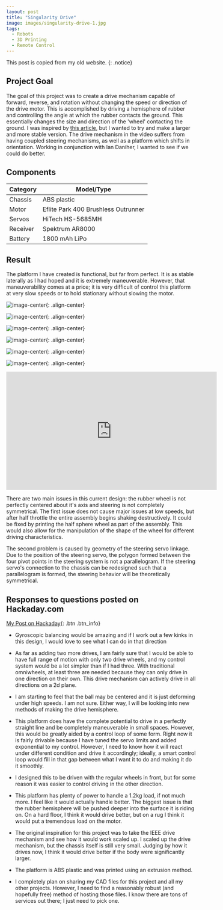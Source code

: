 ```yaml
---
layout: post
title: "Singularity Drive"
image: images/singularity-drive-1.jpg
tags:
  - Robots
  - 3D Printing
  - Remote Control
---
```

This post is copied from my old website.
{: .notice}

## Project Goal
The goal of this project was to create a drive mechanism capable of forward, reverse, and rotation without changing the speed or direction of the drive motor. This is accomplished by driving a hemisphere of rubber and controlling the angle at which the rubber contacts the ground. This essentially changes the size  and direction of the 'wheel' contacting the ground. I was inspired by [this article](http://spectrum.ieee.org/automaton/robotics/diy/youve-never-seen-a-drive-system-like-this-before), but I wanted to try and make a larger and more stable version. The drive mechanism in the video suffers from having coupled steering mechanisms, as well as a platform which shifts in orientation. Working in conjunction with Ian Daniher, I wanted to see if we could do better.

## Components

| Category | Model/Type |
| -------- | ---- |
| Chassis| ABS plastic|
| Motor | Eflite Park 400 Brushless Outrunner |
| Servos | HiTech HS-5685MH |
| Receiver | Spektrum AR8000 |
| Battery | 1800 mAh LiPo |

## Result

The platform I have created is functional, but far from perfect. It is as stable laterally as I had hoped and it is extremely maneuverable. However, that maneuverability comes at a price; it is very difficult of control this platform at very slow speeds or to hold stationary without slowing the motor.

![image-center](/images/singularity-drive-2.jpg){: .align-center}

![image-center](/images/singularity-drive-3.jpg){: .align-center}

![image-center](/images/singularity-drive-4.jpg){: .align-center}

![image-center](/images/singularity-drive-5.jpg){: .align-center}

![image-center](/images/singularity-drive-6.jpg){: .align-center}

![image-center](/images/singularity-drive-7.jpg){: .align-center}

<iframe width="560" height="315" src="https://www.youtube.com/embed/nIEBChw5x8Q" frameborder="0" allowfullscreen></iframe>

There are two main issues in this current design: the rubber wheel is not perfectly centered about it's axis and steering is not completely symmetrical. The first issue does not cause major issues at low speeds, but after half throttle the entire assembly begins shaking destructively. It could be fixed by printing the half sphere wheel as part of the assembly. This would also allow for the manipulation of the shape of the wheel for different driving characteristics.

The second problem is caused by geometry of the steering servo linkage. Due to the position of the steering servo, the polygon formed between the four pivot points in the steering system is not a parallelogram. If the steering servo's connection to the chassis can be redesigned such that a parallelogram is formed, the steering behavior will be theoretically symmetrical.

## Responses to questions posted on Hackaday.com

[My Post on Hackaday](#http://hackaday.com/2011/07/28/3d-printed-singularity-drive-platform/){: .btn .btn_info}

* Gyroscopic balancing would be amazing and if I work out a few kinks in this design, I would love to see what I can do in that direction

* As far as adding two more drives, I am fairly sure that I would be able to have full range of motion with only two drive wheels, and my control system would be a lot simpler than if I had three. With traditional omniwheels, at least three are needed because they can only drive in one direction on their own. This drive mechanism can actively drive in all directions on a 2d plane.

* I am starting to feel that the ball may be centered and it is just deforming under high speeds. I am not sure. Either way, I will be looking into new methods of making the drive hemisphere.

* This platform does have the complete potential to drive in a perfectly straight line and be completely maneuverable in small spaces. However, this would be greatly aided by a control loop of some form. Right now it is fairly drivable because I have tuned the servo limits and added exponential to my control. However, I need to know how it will react under different condition and drive it accordingly; ideally, a smart control loop would fill in that gap between what I want it to do and making it do it smoothly.

* I designed this to be driven with the regular wheels in front, but for some reason it was easier to control driving in the other direction.

* This platform has plenty of power to handle a 1.2kg load, if not much more. I feel like it would actually handle better. The biggest issue is that the rubber hemisphere will be pushed deeper into the surface it is riding on. On a hard floor, I think it would drive better, but on a rug I think it would put a tremendous load on the motor.

* The original inspiration for this project was to take the IEEE drive mechanism and see how it would work scaled up. I scaled up the drive mechanism, but the chassis itself is still very small. Judging by how it drives now, I think it would drive better if the body were significantly larger.

* The platform is ABS plastic and was printed using an extrusion method.

* I completely plan on sharing my CAD files for this project and all my other projects. However, I need to find a reasonably robust (and hopefully free) method of hosting those files. I know there are tons of services out there; I just need to pick one.
